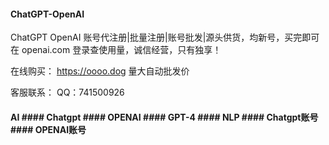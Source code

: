 #### ChatGPT-OpenAI
ChatGPT OpenAI 账号代注册|批量注册|账号批发|源头供货，均新号，买完即可在 openai.com 登录查使用量，诚信经营，只有独享！

在线购买： https://oooo.dog   量大自动批发价

客服联系：
QQ：741500926

#### AI #### Chatgpt #### OPENAI #### GPT-4 #### NLP #### Chatgpt账号 #### OPENAI账号

